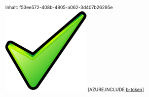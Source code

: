 Inhalt: f53ee572-408b-4805-a062-3d407b26295e![Bild](00d90a6e-f6eb-4dbc-9805-62ab47e0ee58.png)
[AZURE.INCLUDE [b-token](94aa1c3a-ed03-4b02-bb3d-c8a26dbdb92f.md)]
